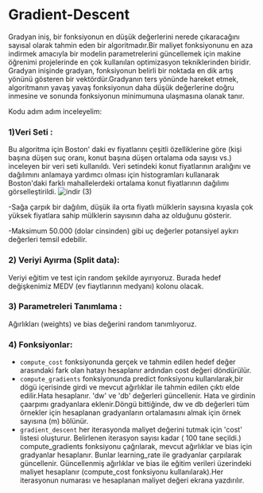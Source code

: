 # Gradient-Descent
Gradyan iniş, bir fonksiyonun en düşük değerlerini nerede çıkaracağını sayısal olarak tahmin eden bir algoritmadır.Bir maliyet fonksiyonunu en aza indirmek amacıyla bir modelin parametrelerini güncellemek için makine öğrenimi projelerinde en çok kullanılan optimizasyon tekniklerinden biridir.
Gradyan inişinde gradyan, fonksiyonun belirli bir noktada en dik artış yönünü gösteren bir vektördür.Gradyanın ters yönünde hareket etmek, algoritmanın yavaş yavaş fonksiyonun daha düşük değerlerine doğru inmesine ve sonunda fonksiyonun minimumuna ulaşmasına olanak tanır.

Kodu adım adım inceleyelim: 
### 1)Veri Seti :
   
   Bu algoritma için Boston' daki ev fiyatlarını çeşitli özelliklerine göre (kişi başına düşen suç oranı, konut başına düşen ortalama oda sayısı vs.) inceleyen bir veri seti kullanıldı.
   Veri setindeki konut fiyatlarının aralığını ve dağılımını anlamaya yardımcı olması için histogramları kullanarak Boston'daki farklı mahallelerdeki ortalama konut fiyatlarının dağılımı görselleştirildi.
   ![indir (3)](https://github.com/BilgeGoksel/Gradient-Descent/assets/163318769/5cc0732b-b9bb-4653-a672-f9b9850eca89)

   -Sağa çarpık bir dağılım, düşük ila orta fiyatlı mülklerin sayısına kıyasla çok yüksek fiyatlara sahip mülklerin sayısının daha az olduğunu gösterir.
   
   -Maksimum 50.000 (dolar cinsinden) gibi uç değerler potansiyel aykırı değerleri temsil edebilir.

### 2) Veriyi Ayırma (Split data):
   Veriyi eğitim ve test için random şekilde ayırıyoruz. Burada hedef değişkenimiz MEDV (ev fiaytlarının medyanı) kolonu olacak.
### 3) Parametreleri Tanımlama :
   Ağırlıkları (weights) ve bias değerini random tanımlıyoruz.

### 4) Fonksiyonlar:
- `compute_cost` fonksiyonunda gerçek ve tahmin edilen hedef değer arasındaki fark olan hatayı hesaplanır ardından cost değeri döndürülür.
- `compute_gradients` fonksiyonunda predict fonksiyonu kullanılarak,bir dögü içerisinde girdi ve mevcut ağırlıklar ile tahmin edilen çıktı elde edilir.Hata hesaplanır. 'dw' ve 'db' değerleri güncellenir. Hata ve girdinin çaarpımı gradyanlara eklenir.Döngü bittiğinde, dw ve db değerleri tüm örnekler için hesaplanan gradyanların ortalamasını almak için örnek sayısına (m) bölünür.
- `gradient_descent` her iterasyonda maliyet değerini tutmak için  'cost' listesi oluşturur. Belirlenen iterasyon sayısı kadar ( 100 tane seçildi.) compute_gradients fonksiyonu çağrılarak, mevcut ağırlıklar ve bias için gradyanlar hesaplanır. Bunlar learning_rate ile gradyanlar çarpılarak güncellenir. Güncellenmiş ağırlıklar ve bias ile eğitim verileri üzerindeki maliyet hesaplanır (compute_cost fonksiyonu kullanılarak).Her iterasyonun numarası ve hesaplanan maliyet değeri ekrana yazdırılır.
    

